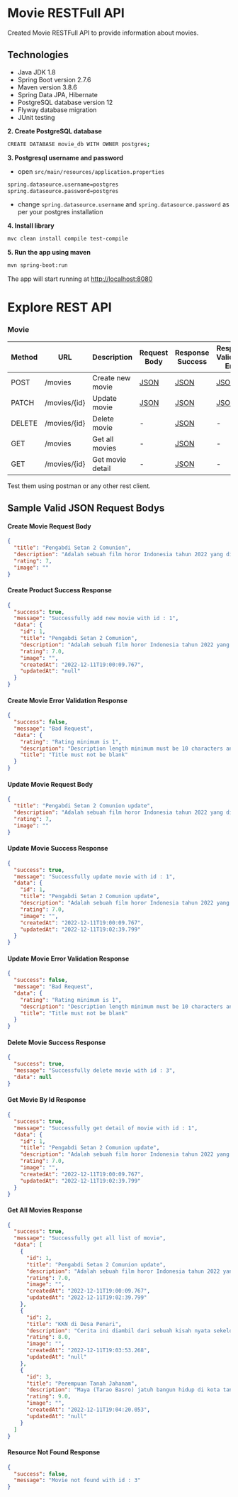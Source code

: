 # Movie RESTFull API

Created Movie RESTFull API to provide information about movies.

## Technologies

- Java JDK 1.8
- Spring Boot version 2.7.6
- Maven version 3.8.6
- Spring Data JPA, Hibernate
- PostgreSQL database version 12
- Flyway database migration
- JUnit testing

**2. Create PostgreSQL database**

```bash
CREATE DATABASE movie_db WITH OWNER postgres;
```

**3. Postgresql username and password**

+ open `src/main/resources/application.properties`

```bash
spring.datasource.username=postgres
spring.datasource.password=postgres
```

+ change `spring.datasource.username` and `spring.datasource.password` as per your postgres installation

**4. Install library**

```bash
mvc clean install compile test-compile
```

**5. Run the app using maven**

```bash
mvn spring-boot:run
```
The app will start running at <http://localhost:8080>

# Explore REST API

### Movie

| Method | URL              | Description      | Request Body          | Response Success              | Response Validation Error   | Response Not Found |
|--------|------------------|------------------|-----------------------|-------------------------------|-----------------------------|--------------------|
| POST   | /movies          | Create new movie | [JSON](#create_movie) | [JSON](#create_movie_success) | [JSON](#create_movie_error) | -                  |
| PATCH  | /movies/{id}     | Update movie     | [JSON](#update_movie) | [JSON](#update_movie_success) | [JSON](#update_movie_error) | [JSON](#not_found) |
| DELETE | /movies/{id}     | Delete movie     | -                     | [JSON](#delete_movie_success) | -                           | [JSON](#not_found) | 
| GET    | /movies          | Get all movies   | -                     | [JSON](#get_movie)            | -                           | -                  |
| GET    | /movies/{id}     | Get movie detail | -                     | [JSON](#get_all_movies)       | -                           | [JSON](#not_found) |             

Test them using postman or any other rest client.

## Sample Valid JSON Request Bodys

#### <a id="create_movie">Create Movie Request Body</a>
```json
{
  "title": "Pengabdi Setan 2 Comunion",
  "description": "Adalah sebuah film horor Indonesia tahun 2022 yang disutradarai dan ditulis oleh Joko Anwar sebagai sekuel dari film tahun 2017, Pengabdi Setan.",
  "rating": 7,
  "image": ""
}
```

#### <a id="create_product_success">Create Product Success Response</a>
```json
{
  "success": true,
  "message": "Successfully add new movie with id : 1",
  "data": {
    "id": 1,
    "title": "Pengabdi Setan 2 Comunion",
    "description": "Adalah sebuah film horor Indonesia tahun 2022 yang disutradarai dan ditulis oleh Joko Anwar sebagai sekuel dari film tahun 2017, Pengabdi Setan.",
    "rating": 7.0,
    "image": "",
    "createdAt": "2022-12-11T19:00:09.767",
    "updatedAt": "null"
  }
}
```

#### <a id="create_movie_error">Create Movie Error Validation Response</a>
```json
{
  "success": false,
  "message": "Bad Request",
  "data": {
    "rating": "Rating minimum is 1",
    "description": "Description length minimum must be 10 characters and maximum must be 500 characters",
    "title": "Title must not be blank"
  }
}
```

#### <a id="update_movie">Update Movie Request Body</a>
```json
{
  "title": "Pengabdi Setan 2 Comunion update",
  "description": "Adalah sebuah film horor Indonesia tahun 2022 yang disutradarai dan ditulis oleh Joko Anwar sebagai sekuel dari film tahun 2017, Pengabdi Setan.",
  "rating": 7,
  "image": ""
}
```

#### <a id="update_movie_success">Update Movie Success Response</a>
```json
{
  "success": true,
  "message": "Successfully update movie with id : 1",
  "data": {
    "id": 1,
    "title": "Pengabdi Setan 2 Comunion update",
    "description": "Adalah sebuah film horor Indonesia tahun 2022 yang disutradarai dan ditulis oleh Joko Anwar sebagai sekuel dari film tahun 2017, Pengabdi Setan.",
    "rating": 7.0,
    "image": "",
    "createdAt": "2022-12-11T19:00:09.767",
    "updatedAt": "2022-12-11T19:02:39.799"
  }
}
```

#### <a id="update_movie_error">Update Movie Error Validation Response</a>
```json
{
  "success": false,
  "message": "Bad Request",
  "data": {
    "rating": "Rating minimum is 1",
    "description": "Description length minimum must be 10 characters and maximum must be 500 characters",
    "title": "Title must not be blank"
  }
}
```

#### <a id="delete_movie_success">Delete Movie Success Response</a>
```json
{
  "success": true,
  "message": "Successfully delete movie with id : 3",
  "data": null
}
```

#### <a id="get_movie">Get Movie By Id Response</a>
```json
{
  "success": true,
  "message": "Successfully get detail of movie with id : 1",
  "data": {
    "id": 1,
    "title": "Pengabdi Setan 2 Comunion update",
    "description": "Adalah sebuah film horor Indonesia tahun 2022 yang disutradarai dan ditulis oleh Joko Anwar sebagai sekuel dari film tahun 2017, Pengabdi Setan.",
    "rating": 7.0,
    "image": "",
    "createdAt": "2022-12-11T19:00:09.767",
    "updatedAt": "2022-12-11T19:02:39.799"
  }
}
```

#### <a id="get_all_moives">Get All Movies Response</a>
```json
{
  "success": true,
  "message": "Successfully get all list of movie",
  "data": [
    {
      "id": 1,
      "title": "Pengabdi Setan 2 Comunion update",
      "description": "Adalah sebuah film horor Indonesia tahun 2022 yang disutradarai dan ditulis oleh Joko Anwar sebagai sekuel dari film tahun 2017, Pengabdi Setan.",
      "rating": 7.0,
      "image": "",
      "createdAt": "2022-12-11T19:00:09.767",
      "updatedAt": "2022-12-11T19:02:39.799"
    },
    {
      "id": 2,
      "title": "KKN di Desa Penari",
      "description": "Cerita ini diambil dari sebuah kisah nyata sekelompok mahasiswa yang tengah melakukan program KKN (Kuliah Kerja Nyata) di Desa Penari",
      "rating": 8.0,
      "image": "",
      "createdAt": "2022-12-11T19:03:53.268",
      "updatedAt": "null"
    },
    {
      "id": 3,
      "title": "Perempuan Tanah Jahanam",
      "description": "Maya (Tarao Basro) jatuh bangun hidup di kota tanpa keluarga, ia hanya memiliki sahabat bernama Dini.",
      "rating": 9.0,
      "image": "",
      "createdAt": "2022-12-11T19:04:20.053",
      "updatedAt": "null"
    }
  ]
}
```

#### <a id="not_found">Resource Not Found Response</a>
```json
{
  "success": false,
  "message": "Movie not found with id : 3"
}
```
